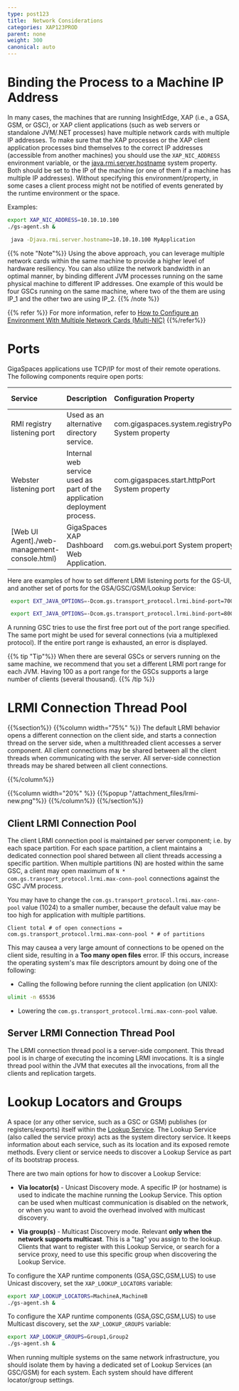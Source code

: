```yaml
---
type: post123
title:  Network Considerations
categories: XAP123PROD
parent: none
weight: 300
canonical: auto
---
```


# Binding the Process to a Machine IP Address

In many cases, the machines that are running InsightEdge, XAP (i.e., a GSA, GSM, or GSC), or XAP client applications (such as web servers or standalone JVM/.NET processes) have multiple network cards with multiple IP addresses. To make sure that the XAP processes or the XAP client application processes bind themselves to the correct IP addresses (accessible from another machines) you should use the `XAP_NIC_ADDRESS` environment variable, or the [java.rmi.server.hostname](http://docs.oracle.com/javase/7/docs/api/java/rmi/server/package-summary.html) system property. Both should be set to the IP of the machine (or one of them if a machine has multiple IP addresses). Without specifying this environment/property, in some cases a client process might not be notified of events generated by the runtime environment or the space.

Examples:


```bash
export XAP_NIC_ADDRESS=10.10.10.100
./gs-agent.sh &
```


```bash
 java -Djava.rmi.server.hostname=10.10.10.100 MyApplication
```

{{% note "Note"%}}
Using the above approach, you can leverage multiple network cards within the same machine to provide a higher level of hardware resiliency. You can also utilize the network bandwidth in an optimal manner, by binding different JVM processes running on the same physical machine to different IP addresses. One example of this would be four GSCs running on the same machine, where two of the them are using IP_1 and the other two are using IP_2.
{{% /note %}}

{{% refer %}}
For more information, refer to [How to Configure an Environment With Multiple Network Cards (Multi-NIC)](../admin/network-multi-nic.html)
{{%/refer%}}

# Ports

GigaSpaces applications use TCP/IP for most of their remote operations. The following components require open ports:


| Service | Description | Configuration Property | Default value |
|:--------|:------------|:-----------------------|:--------------|
|RMI registry listening port |Used as an alternative directory service.| com.gigaspaces.system.registryPort System property|10098 and above.|
|Webster listening port|Internal web service used as part of the application deployment process. |com.gigaspaces.start.httpPort System property|9813|
|[Web UI Agent]./web-management-console.html)|GigaSpaces XAP Dashboard Web Application. | com.gs.webui.port System property|8099|

Here are examples of how to set different LRMI listening ports for the GS-UI, and another set of ports for the GSA/GSC/GSM/Lookup Service:


```bash
 export EXT_JAVA_OPTIONS=-Dcom.gs.transport_protocol.lrmi.bind-port=7000-7500
```


```bash
 export EXT_JAVA_OPTIONS=-Dcom.gs.transport_protocol.lrmi.bind-port=8000-8100
```

A running GSC tries to use the first free port out of the port range specified. The same port might be used for several connections (via a multiplexed protocol). If the entire port range is exhausted, an error is displayed.

{{% tip "Tip"%}}
When there are several GSCs or servers running on the same machine, we recommend that you set a different LRMI port range for each JVM.  Having 100 as a port range for the GSCs supports a large number of clients (several thousand).
{{% /tip %}}

#  LRMI Connection Thread Pool

{{%section%}}
{{%column width="75%" %}}
The default LRMI behavior opens a different connection on the client side, and starts a connection thread on the server side, when a multithreaded client accesses a server component. All client connections may be shared between all the client threads when communicating with the server. All server-side connection threads may be shared between all client connections.
 
{{%/column%}}

{{%column width="20%" %}}
{{%popup "/attachment_files/lrmi-new.png"%}}
{{%/column%}}
{{%/section%}}

## Client LRMI Connection Pool

The client LRMI connection pool is maintained per server component; i.e. by each space partition. For each space partition, a client maintains a dedicated connection pool shared between all client threads accessing a specific partition. When multiple partitions (N) are hosted within the same GSC, a client may open maximum of `N * com.gs.transport_protocol.lrmi.max-conn-pool` connections against the GSC JVM process.

You may have to change the `com.gs.transport_protocol.lrmi.max-conn-pool` value (1024) to a smaller number, because the default value may be too high for application with multiple partitions.


```console
Client total # of open connections = com.gs.transport_protocol.lrmi.max-conn-pool * # of partitions
```

This may causea a very large amount of connections to be opened on the client side, resulting in a **Too many open files** error. IF this occurs, increase the operating system's max file descriptors amount by doing one of the following:

* Calling the following before running the client application (on UNIX):


```bash
ulimit -n 65536
```

* Lowering the `com.gs.transport_protocol.lrmi.max-conn-pool` value.


## Server LRMI Connection Thread Pool

The LRMI connection thread pool is a server-side component. This thread pool is in charge of executing the incoming LRMI invocations. It is a single thread pool within the JVM that executes all the invocations, from all the clients and replication targets.

# Lookup Locators and Groups

A space (or any other service, such as a GSC or GSM) publishes (or registers/exports) itself within the [Lookup Service](../overview/the-runtime-environment.html#lus). The Lookup Service (also called the service proxy) acts as the system directory service. It keeps information about each service, such as its location and its exposed remote methods. Every client or service needs to discover a Lookup Service as part of its bootstrap process.

There are two main options for how to discover a Lookup Service:

- **Via locator(s)** - Unicast Discovery mode. A specific IP (or hostname) is used to indicate the machine running the Lookup Service. This option can be used when multicast communication is disabled on the network, or when you want to avoid the overhead involved with multicast discovery.

- **Via group(s)** - Multicast Discovery mode. Relevant **only when the network supports multicast**. This is a "tag" you assign to the lookup.  Clients that want to register with this Lookup Service, or search for a service proxy, need to use this specific group when discovering the Lookup Service.

To configure the XAP runtime components (GSA,GSC,GSM,LUS) to use Unicast discovery, set the `XAP_LOOKUP_LOCATORS` variable:


```bash
export XAP_LOOKUP_LOCATORS=MachineA,MachineB
./gs-agent.sh &
```

To configure the  XAP runtime components (GSA,GSC,GSM,LUS) to use Multicast discovery, set the `XAP_LOOKUP_GROUPS` variable:


```bash
export XAP_LOOKUP_GROUPS=Group1,Group2
./gs-agent.sh &
```

When running multiple systems on the same network infrastructure, you should isolate them by having a dedicated set of Lookup Services (an  GSC/GSM) for each system. Each system should have different locator/group settings.
